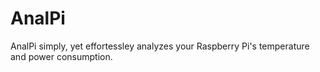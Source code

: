 # AnalPi
AnalPi simply, yet effortessley 
analyzes your Raspberry Pi's temperature 
and power consumption.
